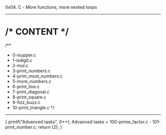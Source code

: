0x04. C - More functions, more nested loops
__________________________
/* CONTENT */
==========================
/**
* 0-isupper.c
* 1-isdigit.c
* 2-mul.c
* 3-print_numbers.c
* 4-print_most_numbers.c
* 5-more_numbers.c
* 6-print_line.c
* 7-print_diagonal.c
* 8-print_square.c
* 9-fizz_buzz.c
* 10-print_triangle.c
*/
---------------------------
{
printf("Advanced tasks", 0++);
Advanced tasks = 100-prime_factor.c - 101-print_number.c;
return (2);
}
